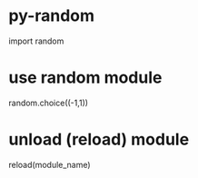 # py-random
 import random
# use random module 
 random.choice((-1,1)) 
# unload (reload) module
 reload(module_name)
